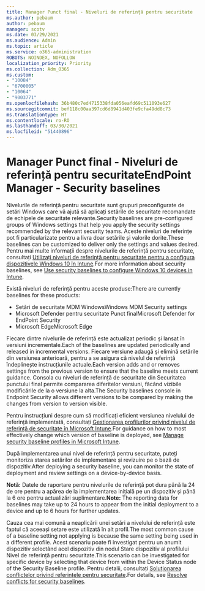 ```yaml
---
title: Manager Punct final - Niveluri de referință pentru securitate
ms.author: pebaum
author: pebaum
manager: scotv
ms.date: 03/29/2021
ms.audience: Admin
ms.topic: article
ms.service: o365-administration
ROBOTS: NOINDEX, NOFOLLOW
localization_priority: Priority
ms.collection: Adm_O365
ms.custom:
- "10084"
- "6700005"
- "10064"
- "9003771"
ms.openlocfilehash: 36b480c7ed4715338fda056eafd69c511093e627
ms.sourcegitcommit: bef118c00aa397cd6d8941d403fe9cfa49dd8c73
ms.translationtype: HT
ms.contentlocale: ro-RO
ms.lasthandoff: 03/30/2021
ms.locfileid: "51440896"
---
```

# <a name="endpoint-manager---security-baselines"></a><span data-ttu-id="2ff89-102">Manager Punct final - Niveluri de referință pentru securitate</span><span class="sxs-lookup"><span data-stu-id="2ff89-102">EndPoint Manager - Security baselines</span></span>

<span data-ttu-id="2ff89-103">Nivelurile de referință pentru securitate sunt grupuri preconfigurate de setări Windows care vă ajută să aplicați setările de securitate recomandate de echipele de securitate relevante.</span><span class="sxs-lookup"><span data-stu-id="2ff89-103">Security baselines are pre-configured groups of Windows settings that help you apply the security settings recommended by the relevant security teams.</span></span> <span data-ttu-id="2ff89-104">Aceste niveluri de referințe pot fi particularizate pentru a livra doar setările și valorile dorite.</span><span class="sxs-lookup"><span data-stu-id="2ff89-104">These baselines can be customized to deliver only the settings and values desired.</span></span> <span data-ttu-id="2ff89-105">Pentru mai multe informații despre nivelurile de referință pentru securitate, consultați [Utilizați niveluri de referință pentru securitate pentru a configura dispozitivele Windows 10 în Intune](https://docs.microsoft.com/mem/intune/protect/security-baselines).</span><span class="sxs-lookup"><span data-stu-id="2ff89-105">For more information about security baselines, see [Use security baselines to configure Windows 10 devices in Intune](https://docs.microsoft.com/mem/intune/protect/security-baselines).</span></span>

<span data-ttu-id="2ff89-106">Există niveluri de referință pentru aceste produse:</span><span class="sxs-lookup"><span data-stu-id="2ff89-106">There are currently baselines for these products:</span></span>

- <span data-ttu-id="2ff89-107">Setări de securitate MDM Windows</span><span class="sxs-lookup"><span data-stu-id="2ff89-107">Windows MDM Security settings</span></span>
- <span data-ttu-id="2ff89-108">Microsoft Defender pentru securitate Punct final</span><span class="sxs-lookup"><span data-stu-id="2ff89-108">Microsoft Defender for EndPoint Security</span></span>
- <span data-ttu-id="2ff89-109">Microsoft Edge</span><span class="sxs-lookup"><span data-stu-id="2ff89-109">Microsoft Edge</span></span>

<span data-ttu-id="2ff89-110">Fiecare dintre nivelurile de referință este actualizat periodic și lansat în versiuni incrementale.</span><span class="sxs-lookup"><span data-stu-id="2ff89-110">Each of the baselines are updated periodically and released in incremental versions.</span></span> <span data-ttu-id="2ff89-111">Fiecare versiune adaugă și elimină setările din versiunea anterioară, pentru a se asigura că nivelul de referință îndeplinește instrucțiunile actuale.</span><span class="sxs-lookup"><span data-stu-id="2ff89-111">Each version adds and or removes settings from the previous version to ensure that the baseline meets current guidance.</span></span> <span data-ttu-id="2ff89-112">Consola cu niveluri de referință de securitate din Securitatea punctului final permite compararea diferitelor versiuni, făcând vizibile modificările de la o versiune la alta.</span><span class="sxs-lookup"><span data-stu-id="2ff89-112">The Security baselines console in Endpoint Security allows different versions to be compared by making the changes from version to version visible.</span></span>

<span data-ttu-id="2ff89-113">Pentru instrucțiuni despre cum să modificați eficient versiunea nivelului de referință implementată, consultați [Gestionarea profilurilor privind nivelul de referință de securitate în Microsoft Intune](https://docs.microsoft.com/mem/intune/protect/security-baselines-configure).</span><span class="sxs-lookup"><span data-stu-id="2ff89-113">For guidance on how to most effectively change which version of baseline is deployed, see [Manage security baseline profiles in Microsoft Intune](https://docs.microsoft.com/mem/intune/protect/security-baselines-configure).</span></span>

<span data-ttu-id="2ff89-114">După implementarea unui nivel de referință pentru securitate, puteți monitoriza starea setărilor de implementare și revizuire pe o bază de dispozitiv.</span><span class="sxs-lookup"><span data-stu-id="2ff89-114">After deploying a security baseline, you can monitor the state of deployment and review settings on a device-by-device basis.</span></span>

<span data-ttu-id="2ff89-115">**Notă:** Datele de raportare pentru nivelurile de referință pot dura până la 24 de ore pentru a apărea de la implementarea inițială pe un dispozitiv și până la 6 ore pentru actualizări suplimentare.</span><span class="sxs-lookup"><span data-stu-id="2ff89-115">**Note:** The reporting data for baselines may take up to 24 hours to appear from the initial deployment to a device and up to 6 hours for further updates.</span></span> 

<span data-ttu-id="2ff89-116">Cauza cea mai comună a neaplicării unei setări a nivelului de referință este faptul că aceeași setare este utilizată în alt profil.</span><span class="sxs-lookup"><span data-stu-id="2ff89-116">The most common cause of a baseline setting not applying is because the same setting being used in a different profile.</span></span> <span data-ttu-id="2ff89-117">Acest scenariu poate fi investigat pentru un anumit dispozitiv selectând acel dispozitiv din nodul Stare dispozitiv al profilului Nivel de referință pentru securitate.</span><span class="sxs-lookup"><span data-stu-id="2ff89-117">This scenario can be investigated for specific device by selecting that device from within the Device Status node of the Security Baseline profile.</span></span> <span data-ttu-id="2ff89-118">Pentru detalii, consultați [Soluționarea conflictelor privind referințele pentru securitate](https://docs.microsoft.com/mem/intune/protect/security-baselines-monitor#resolve-conflicts-for-security-baselines).</span><span class="sxs-lookup"><span data-stu-id="2ff89-118">For details, see [Resolve conflicts for security baselines](https://docs.microsoft.com/mem/intune/protect/security-baselines-monitor#resolve-conflicts-for-security-baselines).</span></span>